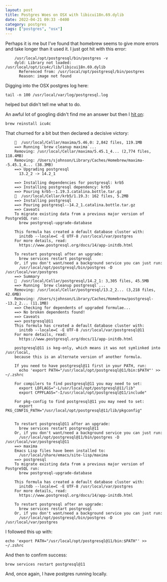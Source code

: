 ```yaml
---
layout: post
title: Postgres Woes on OSX with libicui18n.69.dylib
date: 2022-04-21 09:33 -0400
category: postgres
tags: ["postgres", "osx"]
---
```

Perhaps it is me but I've found that homebrew seems to give more errors and take longer than it used it.  I just got hit with this error:

		/usr/local/opt/postgresql/bin/postgres -v
		dyld: Library not loaded: /usr/local/opt/icu4c/lib/libicui18n.69.dylib
		  Referenced from: /usr/local/opt/postgresql/bin/postgres
		  Reason: image not found
			
Digging into the OSX postgres log here:

    tail -n 100 /usr/local/var/log/postgresql.log
		
helped but didn't tell me what to do.

An awful lot of googling didn't find me an answer but then I [hit on](https://stackoverflow.com/questions/53828891/dyld-library-not-loaded-usr-local-opt-icu4c-lib-libicui18n-62-dylib-error-run):

    brew reinstall icu4c
		
That churned for a bit but then declared a decisive victory:

		🍺  /usr/local/Cellar/maxima/5.46.0: 2,842 files, 119.1MB
		==> Running `brew cleanup maxima`...
		Removing: /usr/local/Cellar/maxima/5.45.1_4... (2,774 files, 118.4MB)
		Removing: /Users/sjohnson/Library/Caches/Homebrew/maxima--5.45.1_4... (38.3MB)
		==> Upgrading postgresql
		  13.2_2 -> 14.2_1

		==> Installing dependencies for postgresql: krb5
		==> Installing postgresql dependency: krb5
		==> Pouring krb5--1.19.3.catalina.bottle.tar.gz
		🍺  /usr/local/Cellar/krb5/1.19.3: 162 files, 5.2MB
		==> Installing postgresql
		==> Pouring postgresql--14.2_1.catalina.bottle.tar.gz
		==> Caveats
		To migrate existing data from a previous major version of PostgreSQL run:
		  brew postgresql-upgrade-database

		This formula has created a default database cluster with:
		  initdb --locale=C -E UTF-8 /usr/local/var/postgres
		For more details, read:
		  https://www.postgresql.org/docs/14/app-initdb.html

		To restart postgresql after an upgrade:
		  brew services restart postgresql
		Or, if you don't want/need a background service you can just run:
		  /usr/local/opt/postgresql/bin/postgres -D /usr/local/var/postgres
		==> Summary
		🍺  /usr/local/Cellar/postgresql/14.2_1: 3,305 files, 45.5MB
		==> Running `brew cleanup postgresql`...
		Removing: /usr/local/Cellar/postgresql/13.2_2... (3,218 files, 42.6MB)
		Removing: /Users/sjohnson/Library/Caches/Homebrew/postgresql--13.2_2... (11.1MB)
		==> Checking for dependents of upgraded formulae...
		==> No broken dependents found!
		==> Caveats
		==> postgresql@11
		This formula has created a default database cluster with:
		  initdb --locale=C -E UTF-8 /usr/local/var/postgresql@11
		For more details, read:
		  https://www.postgresql.org/docs/11/app-initdb.html

		postgresql@11 is keg-only, which means it was not symlinked into /usr/local,
		because this is an alternate version of another formula.

		If you need to have postgresql@11 first in your PATH, run:
		  echo 'export PATH="/usr/local/opt/postgresql@11/bin:$PATH"' >> ~/.zshrc

		For compilers to find postgresql@11 you may need to set:
		  export LDFLAGS="-L/usr/local/opt/postgresql@11/lib"
		  export CPPFLAGS="-I/usr/local/opt/postgresql@11/include"

		For pkg-config to find postgresql@11 you may need to set:
		  export PKG_CONFIG_PATH="/usr/local/opt/postgresql@11/lib/pkgconfig"


		To restart postgresql@11 after an upgrade:
		  brew services restart postgresql@11
		Or, if you don't want/need a background service you can just run:
		  /usr/local/opt/postgresql@11/bin/postgres -D /usr/local/var/postgresql@11
		==> maxima
		Emacs Lisp files have been installed to:
		  /usr/local/share/emacs/site-lisp/maxima
		==> postgresql
		To migrate existing data from a previous major version of PostgreSQL run:
		  brew postgresql-upgrade-database

		This formula has created a default database cluster with:
		  initdb --locale=C -E UTF-8 /usr/local/var/postgres
		For more details, read:
		  https://www.postgresql.org/docs/14/app-initdb.html

		To restart postgresql after an upgrade:
		  brew services restart postgresql
		Or, if you don't want/need a background service you can just run:
		  /usr/local/opt/postgresql/bin/postgres -D /usr/local/var/postgres

I followed this up with:

    echo 'export PATH="/usr/local/opt/postgresql@11/bin:$PATH"' >> ~/.zshrc

And then to confirm success:

    brew services restart postgresql@11
		
And, once again, I have postgres running locally.  